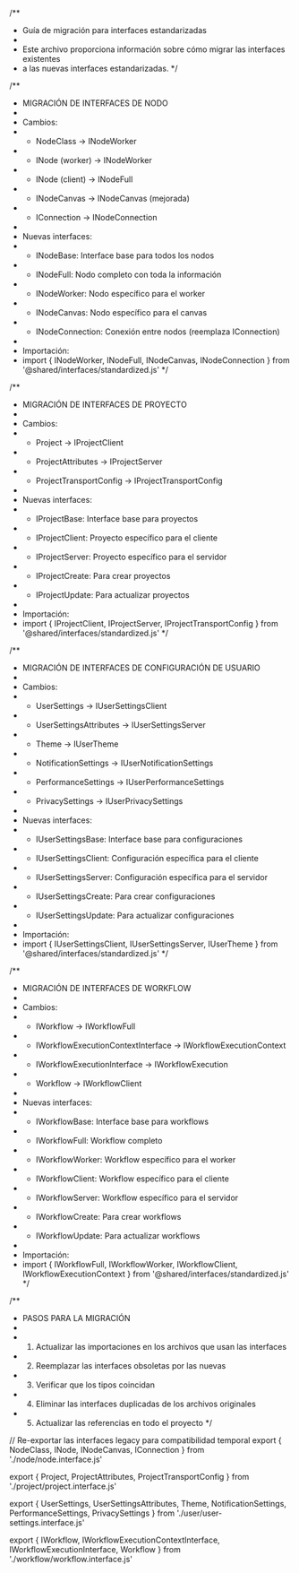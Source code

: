/\*\*

- Guía de migración para interfaces estandarizadas
-
- Este archivo proporciona información sobre cómo migrar las interfaces existentes
- a las nuevas interfaces estandarizadas.
  \*/

/\*\*

- MIGRACIÓN DE INTERFACES DE NODO
-
- Cambios:
- - NodeClass → INodeWorker
- - INode (worker) → INodeWorker
- - INode (client) → INodeFull
- - INodeCanvas → INodeCanvas (mejorada)
- - IConnection → INodeConnection
-
- Nuevas interfaces:
- - INodeBase: Interface base para todos los nodos
- - INodeFull: Nodo completo con toda la información
- - INodeWorker: Nodo específico para el worker
- - INodeCanvas: Nodo específico para el canvas
- - INodeConnection: Conexión entre nodos (reemplaza IConnection)
-
- Importación:
- import { INodeWorker, INodeFull, INodeCanvas, INodeConnection } from '@shared/interfaces/standardized.js'
  \*/

/\*\*

- MIGRACIÓN DE INTERFACES DE PROYECTO
-
- Cambios:
- - Project → IProjectClient
- - ProjectAttributes → IProjectServer
- - ProjectTransportConfig → IProjectTransportConfig
-
- Nuevas interfaces:
- - IProjectBase: Interface base para proyectos
- - IProjectClient: Proyecto específico para el cliente
- - IProjectServer: Proyecto específico para el servidor
- - IProjectCreate: Para crear proyectos
- - IProjectUpdate: Para actualizar proyectos
-
- Importación:
- import { IProjectClient, IProjectServer, IProjectTransportConfig } from '@shared/interfaces/standardized.js'
  \*/

/\*\*

- MIGRACIÓN DE INTERFACES DE CONFIGURACIÓN DE USUARIO
-
- Cambios:
- - UserSettings → IUserSettingsClient
- - UserSettingsAttributes → IUserSettingsServer
- - Theme → IUserTheme
- - NotificationSettings → IUserNotificationSettings
- - PerformanceSettings → IUserPerformanceSettings
- - PrivacySettings → IUserPrivacySettings
-
- Nuevas interfaces:
- - IUserSettingsBase: Interface base para configuraciones
- - IUserSettingsClient: Configuración específica para el cliente
- - IUserSettingsServer: Configuración específica para el servidor
- - IUserSettingsCreate: Para crear configuraciones
- - IUserSettingsUpdate: Para actualizar configuraciones
-
- Importación:
- import { IUserSettingsClient, IUserSettingsServer, IUserTheme } from '@shared/interfaces/standardized.js'
  \*/

/\*\*

- MIGRACIÓN DE INTERFACES DE WORKFLOW
-
- Cambios:
- - IWorkflow → IWorkflowFull
- - IWorkflowExecutionContextInterface → IWorkflowExecutionContext
- - IWorkflowExecutionInterface → IWorkflowExecution
- - Workflow → IWorkflowClient
-
- Nuevas interfaces:
- - IWorkflowBase: Interface base para workflows
- - IWorkflowFull: Workflow completo
- - IWorkflowWorker: Workflow específico para el worker
- - IWorkflowClient: Workflow específico para el cliente
- - IWorkflowServer: Workflow específico para el servidor
- - IWorkflowCreate: Para crear workflows
- - IWorkflowUpdate: Para actualizar workflows
-
- Importación:
- import { IWorkflowFull, IWorkflowWorker, IWorkflowClient, IWorkflowExecutionContext } from '@shared/interfaces/standardized.js'
  \*/

/\*\*

- PASOS PARA LA MIGRACIÓN
-
- 1.  Actualizar las importaciones en los archivos que usan las interfaces
- 2.  Reemplazar las interfaces obsoletas por las nuevas
- 3.  Verificar que los tipos coincidan
- 4.  Eliminar las interfaces duplicadas de los archivos originales
- 5.  Actualizar las referencias en todo el proyecto
      \*/

// Re-exportar las interfaces legacy para compatibilidad temporal
export {
NodeClass,
INode,
INodeCanvas,
IConnection
} from './node/node.interface.js'

export {
Project,
ProjectAttributes,
ProjectTransportConfig
} from './project/project.interface.js'

export {
UserSettings,
UserSettingsAttributes,
Theme,
NotificationSettings,
PerformanceSettings,
PrivacySettings
} from './user/user-settings.interface.js'

export {
IWorkflow,
IWorkflowExecutionContextInterface,
IWorkflowExecutionInterface,
Workflow
} from './workflow/workflow.interface.js'
